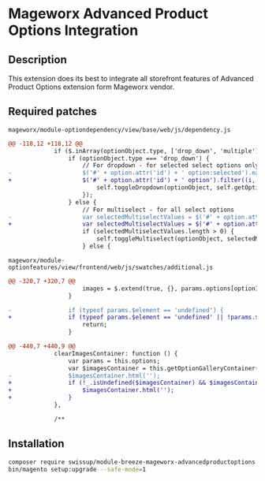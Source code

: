 # Mageworx Advanced Product Options Integration

## Description

This extension does its best to integrate all storefront features of Advanced Product Options extension form Mageworx vendor.

## Required patches

`mageworx/module-optiondependency/view/base/web/js/dependency.js`

```diff
@@ -118,12 +118,12 @@
             if ($.inArray(optionObject.type, ['drop_down', 'multiple']) !== -1) {
                 if (optionObject.type === 'drop_down') {
                     // For dropdown - for selected select options only
-                    $('#' + option.attr('id') + ' option:selected').each(function () {
+                    $('#' + option.attr('id') + ' option').filter((i, el) => $(el).is(':selected')).each(function () {
                         self.toggleDropdown(optionObject, self.getOptionObject($(this).attr('data-option_type_id'), 'value'));
                     });
                 } else {
                     // For multiselect - for all select options
-                    var selectedMultiselectValues = $('#' + option.attr('id') + ' option:selected');
+                    var selectedMultiselectValues = $('#' + option.attr('id') + ' option').filter((i, el) => $(el).is(':selected'));
                     if (selectedMultiselectValues.length > 0) {
                         self.toggleMultiselect(optionObject, selectedMultiselectValues);
                     } else {
```

`mageworx/module-optionfeatures/view/frontend/web/js/swatches/additional.js`

```diff
@@ -320,7 +320,7 @@
                     images = $.extend(true, {}, params.options[optionId]['values'][valueId]['images']);
                 }

-                if (typeof params.$element == 'undefined') {
+                if (typeof params.$element == 'undefined' || !params.$element instanceof jQuery) {
                     return;
                 }

@@ -440,7 +440,9 @@
             clearImagesContainer: function () {
                 var params = this.options;
                 var $imagesContainer = this.getOptionGalleryContainer();
-                $imagesContainer.html('');
+                if (!_.isUndefined($imagesContainer) && $imagesContainer instanceof jQuery) {
+                    $imagesContainer.html('');
+                }
             },

             /**
```

## Installation

```bash
composer require swissup/module-breeze-mageworx-advancedproductoptions
bin/magento setup:upgrade --safe-mode=1
```
